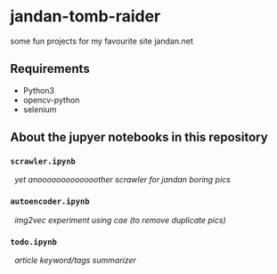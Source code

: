 # jandan-tomb-raider
some fun projects for my favourite  site jandan.net

## Requirements
- Python3
- opencv-python
- selenium


## About the jupyer notebooks in this repository
### `scrawler.ipynb`
&nbsp;&nbsp;*yet anooooooooooooother scrawler for jandan boring pics*
### `autoencoder.ipynb`
&nbsp;&nbsp;*img2vec experiment using cae (to remove duplicate pics)*
### `todo.ipynb`
&nbsp;&nbsp;*article keyword/tags summarizer*

